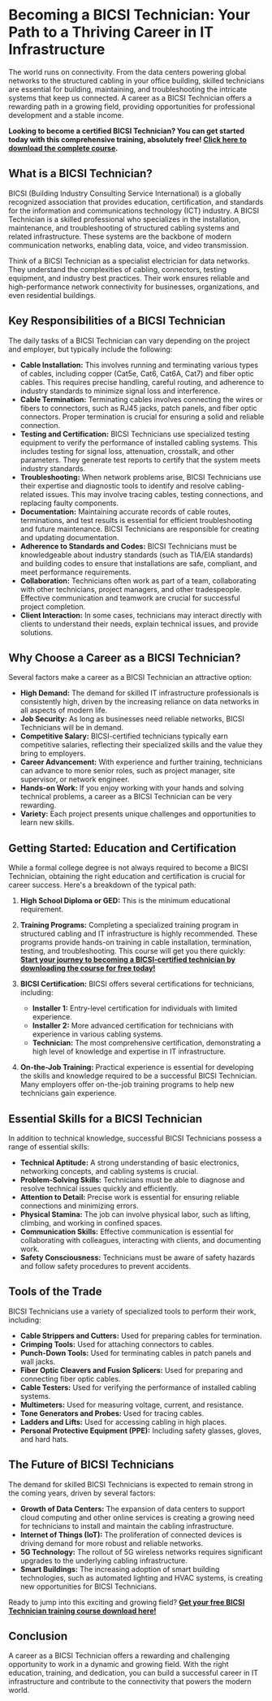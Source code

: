 # Becoming a BICSI Technician: Your Path to a Thriving Career in IT Infrastructure

The world runs on connectivity. From the data centers powering global networks to the structured cabling in your office building, skilled technicians are essential for building, maintaining, and troubleshooting the intricate systems that keep us connected. A career as a BICSI Technician offers a rewarding path in a growing field, providing opportunities for professional development and a stable income.

**Looking to become a certified BICSI Technician? You can get started today with this comprehensive training, absolutely free! [Click here to download the complete course](https://udemywork.com/bicsi-technician).**

## What is a BICSI Technician?

BICSI (Building Industry Consulting Service International) is a globally recognized association that provides education, certification, and standards for the information and communications technology (ICT) industry. A BICSI Technician is a skilled professional who specializes in the installation, maintenance, and troubleshooting of structured cabling systems and related infrastructure. These systems are the backbone of modern communication networks, enabling data, voice, and video transmission.

Think of a BICSI Technician as a specialist electrician for data networks. They understand the complexities of cabling, connectors, testing equipment, and industry best practices. Their work ensures reliable and high-performance network connectivity for businesses, organizations, and even residential buildings.

## Key Responsibilities of a BICSI Technician

The daily tasks of a BICSI Technician can vary depending on the project and employer, but typically include the following:

*   **Cable Installation:** This involves running and terminating various types of cables, including copper (Cat5e, Cat6, Cat6A, Cat7) and fiber optic cables. This requires precise handling, careful routing, and adherence to industry standards to minimize signal loss and interference.
*   **Cable Termination:** Terminating cables involves connecting the wires or fibers to connectors, such as RJ45 jacks, patch panels, and fiber optic connectors. Proper termination is crucial for ensuring a solid and reliable connection.
*   **Testing and Certification:** BICSI Technicians use specialized testing equipment to verify the performance of installed cabling systems. This includes testing for signal loss, attenuation, crosstalk, and other parameters. They generate test reports to certify that the system meets industry standards.
*   **Troubleshooting:** When network problems arise, BICSI Technicians use their expertise and diagnostic tools to identify and resolve cabling-related issues. This may involve tracing cables, testing connections, and replacing faulty components.
*   **Documentation:** Maintaining accurate records of cable routes, terminations, and test results is essential for efficient troubleshooting and future maintenance. BICSI Technicians are responsible for creating and updating documentation.
*   **Adherence to Standards and Codes:** BICSI Technicians must be knowledgeable about industry standards (such as TIA/EIA standards) and building codes to ensure that installations are safe, compliant, and meet performance requirements.
*   **Collaboration:** Technicians often work as part of a team, collaborating with other technicians, project managers, and other tradespeople. Effective communication and teamwork are crucial for successful project completion.
*   **Client Interaction:** In some cases, technicians may interact directly with clients to understand their needs, explain technical issues, and provide solutions.

## Why Choose a Career as a BICSI Technician?

Several factors make a career as a BICSI Technician an attractive option:

*   **High Demand:** The demand for skilled IT infrastructure professionals is consistently high, driven by the increasing reliance on data networks in all aspects of modern life.
*   **Job Security:** As long as businesses need reliable networks, BICSI Technicians will be in demand.
*   **Competitive Salary:** BICSI-certified technicians typically earn competitive salaries, reflecting their specialized skills and the value they bring to employers.
*   **Career Advancement:** With experience and further training, technicians can advance to more senior roles, such as project manager, site supervisor, or network engineer.
*   **Hands-on Work:** If you enjoy working with your hands and solving technical problems, a career as a BICSI Technician can be very rewarding.
*   **Variety:** Each project presents unique challenges and opportunities to learn new skills.

## Getting Started: Education and Certification

While a formal college degree is not always required to become a BICSI Technician, obtaining the right education and certification is crucial for career success. Here's a breakdown of the typical path:

1.  **High School Diploma or GED:** This is the minimum educational requirement.
2.  **Training Programs:** Completing a specialized training program in structured cabling and IT infrastructure is highly recommended. These programs provide hands-on training in cable installation, termination, testing, and troubleshooting. This course will get you there quickly: **[Start your journey to becoming a BICSI-certified technician by downloading the course for free today!](https://udemywork.com/bicsi-technician)**
3.  **BICSI Certification:** BICSI offers several certifications for technicians, including:

    *   **Installer 1:** Entry-level certification for individuals with limited experience.
    *   **Installer 2:** More advanced certification for technicians with experience in various cabling systems.
    *   **Technician:** The most comprehensive certification, demonstrating a high level of knowledge and expertise in IT infrastructure.
4.  **On-the-Job Training:** Practical experience is essential for developing the skills and knowledge required to be a successful BICSI Technician. Many employers offer on-the-job training programs to help new technicians gain experience.

## Essential Skills for a BICSI Technician

In addition to technical knowledge, successful BICSI Technicians possess a range of essential skills:

*   **Technical Aptitude:** A strong understanding of basic electronics, networking concepts, and cabling systems is crucial.
*   **Problem-Solving Skills:** Technicians must be able to diagnose and resolve technical issues quickly and efficiently.
*   **Attention to Detail:** Precise work is essential for ensuring reliable connections and minimizing errors.
*   **Physical Stamina:** The job can involve physical labor, such as lifting, climbing, and working in confined spaces.
*   **Communication Skills:** Effective communication is essential for collaborating with colleagues, interacting with clients, and documenting work.
*   **Safety Consciousness:** Technicians must be aware of safety hazards and follow safety procedures to prevent accidents.

## Tools of the Trade

BICSI Technicians use a variety of specialized tools to perform their work, including:

*   **Cable Strippers and Cutters:** Used for preparing cables for termination.
*   **Crimping Tools:** Used for attaching connectors to cables.
*   **Punch-Down Tools:** Used for terminating cables in patch panels and wall jacks.
*   **Fiber Optic Cleavers and Fusion Splicers:** Used for preparing and connecting fiber optic cables.
*   **Cable Testers:** Used for verifying the performance of installed cabling systems.
*   **Multimeters:** Used for measuring voltage, current, and resistance.
*   **Tone Generators and Probes:** Used for tracing cables.
*   **Ladders and Lifts:** Used for accessing cabling in high places.
*   **Personal Protective Equipment (PPE):** Including safety glasses, gloves, and hard hats.

## The Future of BICSI Technicians

The demand for skilled BICSI Technicians is expected to remain strong in the coming years, driven by several factors:

*   **Growth of Data Centers:** The expansion of data centers to support cloud computing and other online services is creating a growing need for technicians to install and maintain the cabling infrastructure.
*   **Internet of Things (IoT):** The proliferation of connected devices is driving demand for more robust and reliable networks.
*   **5G Technology:** The rollout of 5G wireless networks requires significant upgrades to the underlying cabling infrastructure.
*   **Smart Buildings:** The increasing adoption of smart building technologies, such as automated lighting and HVAC systems, is creating new opportunities for BICSI Technicians.

Ready to jump into this exciting and growing field? **[Get your free BICSI Technician training course download here!](https://udemywork.com/bicsi-technician)**

## Conclusion

A career as a BICSI Technician offers a rewarding and challenging opportunity to work in a dynamic and growing field. With the right education, training, and dedication, you can build a successful career in IT infrastructure and contribute to the connectivity that powers the modern world.
